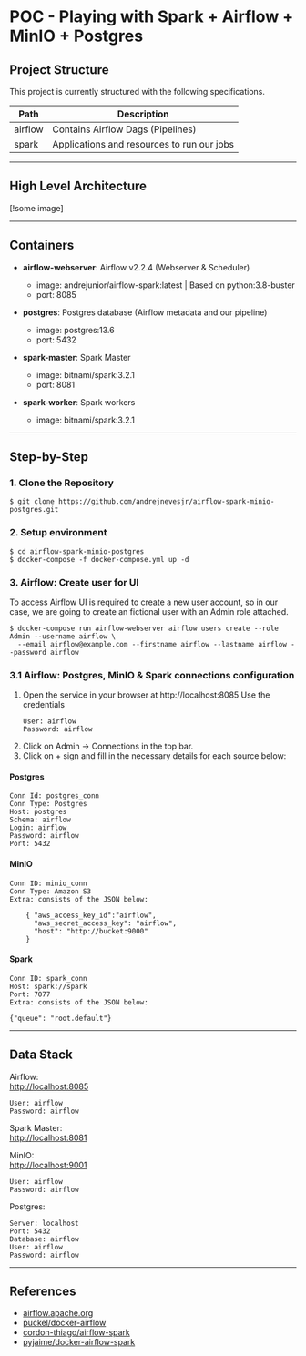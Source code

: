 # POC - Playing with Spark + Airflow + MinIO + Postgres

## Project Structure

This project is currently structured with the following specifications.

| Path | Description |
| ------ | ------ |
| airflow | Contains Airflow Dags (Pipelines) |
| spark| Applications and resources to run our jobs |

<hr>

##  High Level Architecture

[!some image]

<hr/>

##  Containers

* **airflow-webserver**: Airflow v2.2.4 (Webserver & Scheduler)
    * image: andrejunior/airflow-spark:latest | Based on python:3.8-buster
    * port: 8085 
  
* **postgres**: Postgres database (Airflow metadata and our pipeline)
    * image: postgres:13.6
    * port: 5432

* **spark-master**: Spark Master
    * image: bitnami/spark:3.2.1
    * port: 8081

* **spark-worker**: Spark workers
    * image: bitnami/spark:3.2.1
  
<hr/>

## Step-by-Step

### 1. Clone the Repository

    $ git clone https://github.com/andrejnevesjr/airflow-spark-minio-postgres.git

### 2. Setup environment

    $ cd airflow-spark-minio-postgres
    $ docker-compose -f docker-compose.yml up -d

### 3. Airflow: Create user for UI
To access Airflow UI is required to create a new user account, so in our case, we are going to create an fictional user with an Admin role attached.

    $ docker-compose run airflow-webserver airflow users create --role Admin --username airflow \
      --email airflow@example.com --firstname airflow --lastname airflow --password airflow

### 3.1 Airflow: Postgres, MinIO & Spark connections configuration

1. Open the service in your browser at http://localhost:8085
   Use the credentials 
   ```
   User: airflow
   Password: airflow
   ```
2. Click on Admin -> Connections in the top bar. 
3. Click on + sign and fill in the necessary details for each source below:

#### Postgres

    Conn Id: postgres_conn
    Conn Type: Postgres
    Host: postgres
    Schema: airflow
    Login: airflow
    Password: airflow
    Port: 5432
 

####   MinIO

    Conn ID: minio_conn
    Conn Type: Amazon S3
    Extra: consists of the JSON below:
```
    { "aws_access_key_id":"airflow",
      "aws_secret_access_key": "airflow",
      "host": "http://bucket:9000"
    }
```
####   Spark

    Conn ID: spark_conn
    Host: spark://spark
    Port: 7077
    Extra: consists of the JSON below:
```
{"queue": "root.default"}
```

<hr/>


## Data Stack

Airflow: <br> 
[http://localhost:8085](http://localhost:8085) 
```
User: airflow
Password: airflow
```
Spark Master: <br>
[http://localhost:8081](http://localhost:8081)  

MinIO: <br> 
[http://localhost:9001](http://localhost:9001) 
```
User: airflow
Password: airflow
```
Postgres: <br> 

```
Server: localhost
Port: 5432
Database: airflow
User: airflow
Password: airflow
```

<hr/>

## References
  - [airflow.apache.org](https://airflow.apache.org/docs/apache-airflow/stable/) 
  - [puckel/docker-airflow](https://github.com/puckel/docker-airflow) 
  - [cordon-thiago/airflow-spark](https://github.com/cordon-thiago/airflow-spark/)
  - [pyjaime/docker-airflow-spark](https://github.com/pyjaime/docker-airflow-spark/)
